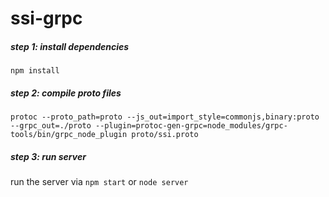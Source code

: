 # ssi-grpc

##### step 1: install dependencies
`npm install`

##### step 2: compile proto files
```
protoc --proto_path=proto --js_out=import_style=commonjs,binary:proto --grpc_out=./proto --plugin=protoc-gen-grpc=node_modules/grpc-tools/bin/grpc_node_plugin proto/ssi.proto
```

##### step 3: run server
run the server via `npm start` or `node server`


